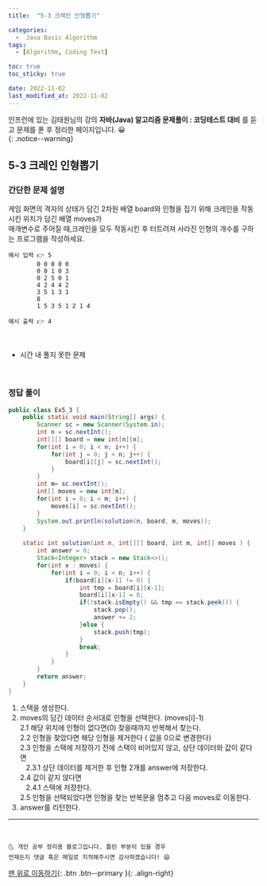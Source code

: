 ```yaml
---
title:  "5-3 크레인 인형뽑기" 

categories:
  -  Java Basic Algorithm
tags:
  - [Algorithm, Coding Test]

toc: true
toc_sticky: true

date: 2022-11-02
last_modified_at: 2022-11-02
---
```


인프런에 있는 김태원님의 강의 **자바(Java) 알고리즘 문제풀이 : 코딩테스트 대비** 를 듣고 문제를 푼 후 정리한 페이지입니다. 😀  
{: .notice--warning}

## 5-3 크레인 인형뽑기 

### 간단한 문제 설명


게임 화면의 격자의 상태가 담긴 2차원 배열 board와 인형을 집기 위해 크레인을 작동시킨 위치가 담긴 배열 moves가<br>
매개변수로 주어질 때,크레인을 모두 작동시킨 후 터트려져 사라진 인형의 개수를 구하는 프로그램을 작성하세요.
```
예시 입력 👉 5
		0 0 0 0 0
		0 0 1 0 3
		0 2 5 0 1
		4 2 4 4 2
		3 5 1 3 1
		8
		1 5 3 5 1 2 1 4

예시 출력 👉 4
```

<br>

- 시간 내 풀지 못한 문제
<br>

### 정답 풀이

```java
public class Ex5_3 {
	public static void main(String[] args) {
		Scanner sc = new Scanner(System.in);
		int n = sc.nextInt();
		int[][] board = new int[n][n];
		for(int i = 0; i < n; i++) {
			for(int j = 0; j < n; j++) {
				board[i][j] = sc.nextInt();
			}
		}
		int m= sc.nextInt();
		int[] moves = new int[m];
		for(int i = 0; i < m; i++) {
			moves[i] = sc.nextInt();
		}
		System.out.println(solution(n, board, m, moves));
	}
	
	static int solution(int n, int[][] board, int m, int[] moves ) {
		int answer = 0;
		Stack<Integer> stack = new Stack<>();
		for(int x : moves) {
			for(int i = 0; i < n; i++) {
				if(board[i][x-1] != 0) { 
					int tmp = board[i][x-1];
					board[i][x-1] = 0;
					if(!stack.isEmpty() && tmp == stack.peek()) { 
						stack.pop();
						answer += 2;
					}else {
						stack.push(tmp);
					}
					break; 
				}
			}
		}
		return answer;
	}
}
```
1. 스택을 생성한다.<br/>
2. moves의 담긴 데이터 순서대로 인형을 선택한다. (moves[i]-1) <br/>
	2.1 해당 위치에 인형이 없다면(0) 찾을때까지 반복해서 찾는다. <br/>
	2.2 인형을 찾았다면 해당 인형을 제거한다 ( 값을 0으로 변경한다) <br/>
	2.3 인형을 스택에 저장하기 전에 스택이 비어있지 않고, 상단 데이터와 값이 같다면 <br/>
	&nbsp;&nbsp; 2.3.1 상단 데이터를 제거한 후 인형 2개를 answer에 저장한다. <br/>
	2.4 값이 같지 않다면 <br/>
	&nbsp;&nbsp; 2.4.1 스택에 저장한다. <br/>
	2.5 인형을 선택되었다면 인형을 찾는 반복문을 멈추고 다음 moves로 이동한다. <br/>
3. answer를 리턴한다. <br/>
***
<br>

    🌜 개인 공부 정리용 블로그입니다. 틀린 부분이 있을 경우 
    언제든지 댓글 혹은 메일로 지적해주시면 감사하겠습니다! 😄

[맨 위로 이동하기](#){: .btn .btn--primary }{: .align-right}